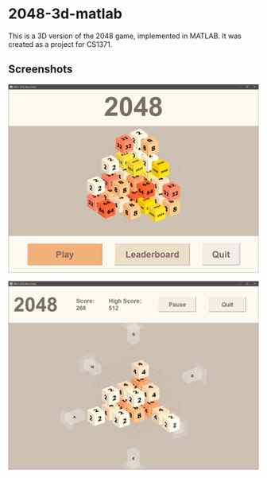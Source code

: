 # 2048-3d-matlab
This is a 3D version of the 2048 game, implemented in MATLAB. It was created as a project for CS1371.

## Screenshots

![Main Menu Screenshot](/resources/screenshots/menu.PNG?raw=true)


![In Game Screenshot](/resources/screenshots/in_game.PNG?raw=true)
